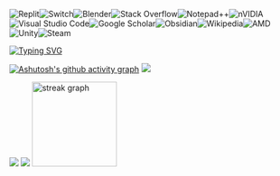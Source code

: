 ![Replit](https://img.shields.io/badge/Replit-DD1200?style=for-the-badge&logo=Replit&logoColor=white)![Switch](https://img.shields.io/badge/Switch-E60012?style=for-the-badge&logo=nintendo-switch&logoColor=white)![Blender](https://img.shields.io/badge/blender-%23F5792A.svg?style=for-the-badge&logo=blender&logoColor=white)![Stack Overflow](https://img.shields.io/badge/-Stackoverflow-FE7A16?style=for-the-badge&logo=stack-overflow&logoColor=white)![Notepad++](https://img.shields.io/badge/Notepad++-90E59A.svg?style=for-the-badge&logo=notepad%2b%2b&logoColor=black)![nVIDIA](https://img.shields.io/badge/nVIDIA-%2376B900.svg?style=for-the-badge&logo=nVIDIA&logoColor=white)![Visual Studio Code](https://img.shields.io/badge/Visual%20Studio%20Code-0078d7.svg?style=for-the-badge&logo=visual-studio-)![Google Scholar](https://img.shields.io/badge/Google%20Scholar-4285F4?style=for-the-badge&logo=google-scholar&logoColor=white)![Obsidian](https://img.shields.io/badge/Obsidian-%23483699.svg?style=for-the-badge&logo=obsidian&logoColor=white)![Wikipedia](https://img.shields.io/badge/Wikipedia-%23000000.svg?style=for-the-badge&logo=wikipedia&logoColor=white)![AMD](https://img.shields.io/badge/AMD-%23000000.svg?style=for-the-badge&logo=amd&logoColor=white)![Unity](https://img.shields.io/badge/unity-%23000000.svg?style=for-the-badge&logo=unity&logoColor=white)![Steam](https://img.shields.io/badge/steam-%23000000.svg?style=for-the-badge&logo=steam&logoColor=white) <div>

[![Typing SVG](https://readme-typing-svg.demolab.com?font=Fira+Code&pause=1000&width=435&lines=H-hey%2C+I%E2%80%99m+Pixel+%7B%3A%5D)](https://git.io/typing-svg)

[![Ashutosh's github activity graph](https://github-readme-activity-graph.vercel.app/graph?username=Pixelkat5&bg_color=ffcfe9&color=9e4c98&line=9e4c98&point=403d3d&area=true&hide_border=true)](https://github.com/ashutosh00710/github-readme-activity-graph)
![](http://github-profile-summary-cards.vercel.app/api/cards/profile-details?username=Pixelkat5&theme=aura_dark)
<!--![](http://github-profile-summary-cards.vercel.app/api/cards/most-commit-language?username=Pixelkat5&theme=aura) -->
![](http://github-profile-summary-cards.vercel.app/api/cards/most-commit-language?username=Pixelkat5&theme=aura_dark)
![](http://github-profile-summary-cards.vercel.app/api/cards/productive-time?username=Pixelkat5&theme=aura_dark&utcOffset=8)
  <img src="https://streak-stats.demolab.com?user=Pixelkat5&locale=en&mode=daily&theme=dracula&hide_border=false&border_radius=5&order=3" height="150" alt="streak graph" />
<!--[![GitHub Trends SVG](https://api.githubtrends.io/user/svg/pixelkat5/langs)](https://githubtrends.io)-->

